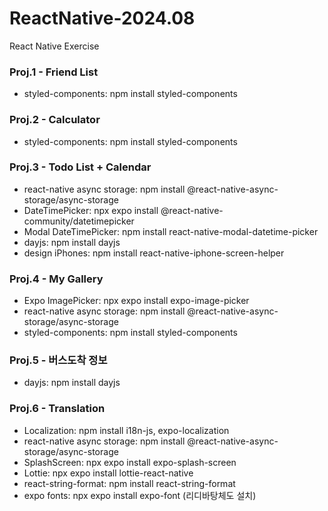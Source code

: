 # ReactNative-2024.08
React Native Exercise

### Proj.1 - Friend List
- styled-components: npm install styled-components

### Proj.2 - Calculator
- styled-components: npm install styled-components

### Proj.3 - Todo List + Calendar
- react-native async storage: npm install @react-native-async-storage/async-storage
- DateTimePicker: npx expo install @react-native-community/datetimepicker
- Modal DateTimePicker: npm install react-native-modal-datetime-picker
- dayjs: npm install dayjs
- design iPhones: npm install react-native-iphone-screen-helper

### Proj.4 - My Gallery
- Expo ImagePicker: npx expo install expo-image-picker
- react-native async storage: npm install @react-native-async-storage/async-storage
- styled-components: npm install styled-components

### Proj.5 - 버스도착 정보
- dayjs: npm install dayjs

### Proj.6 - Translation
- Localization: npm install i18n-js, expo-localization
- react-native async storage: npm install @react-native-async-storage/async-storage
- SplashScreen: npx expo install expo-splash-screen
- Lottie: npx expo install lottie-react-native
- react-string-format: npm install react-string-format
- expo fonts: npx expo install expo-font (리디바탕체도 설치)
